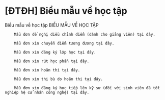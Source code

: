# [ĐTĐH] Biểu mẫu về học tập

Biểu mẫu về học tập
        BIỂU MẪU VỀ HỌC TẬP

	
		Mẫu đơn đề nghị điều chỉnh điểm (dành cho giảng viên) tại đây.
	
		Mẫu đơn xin chuyển điểm tương đương tại đây.
	
		Mẫu đơn xin đăng ký lớp học tại đây.
	
		Mẫu đơn xin rút học phần tại đây.
	
		Mẫu đơn xin hoãn thi tại đây.
	
		Mẫu đơn xin thi bù do hoãn thi tại đây.
	
		Mẫu đơn xin đăng ký học tiếp lên kỹ sư (đối với sinh viên đã tốt nghiệp hệ cử nhân công nghệ) tại đây.
